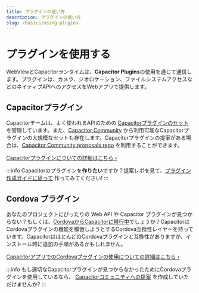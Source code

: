 ```yaml
---
title: プラグインの使い方
description: プラグインの使い方
slug: /basics/using-plugins
---
```


# プラグインを使用する

WebViewとCapacitorランタイムは、**Capacitor Plugins**の使用を通じて通信します。プラグインは、カメラ、ジオロケーション、ファイルシステムアクセスなどのネイティブAPIへのアクセスをWebアプリで提供します。

## Capacitorプラグイン

Capacitorチームは、よく使われるAPIのための [Capacitorプラグインのセット](/docs/apis) を管理しています。また、[Capacitor Community](https://github.com/capacitor-community/) から利用可能なCapacitorプラグインの大規模なセットも存在します。Capacitorプラグインの提案がある場合は、[Capacitor Community proposals repo](https://github.com/capacitor-community/proposals/) を利用することができます。

[Capacitorプラグインについての詳細はこちら &#8250;](/docs/plugins)

:::info
Capacitorのプラグインを**作りたい**ですか？提案レポを見て、[プラグイン作成ガイドに従って](/docs/plugins/creating-plugin) 作ってみてください!
:::

## Cordova プラグイン

あなたのプロジェクトにぴったりの Web API や Capacitor プラグインが見つからない？もしくは、[CordovaからCapacitorに移行中](/docs/cordova/migration-strategy)でしょうか？CapacitorはCordovaプラグインの機能を模倣しようとするCordova互換性レイヤーを持っています。CapacitorはほとんどのCordovaプラグインと互換性がありますが、インストール時に追加の手順があるかもしれません。

[CapacitorアプリでのCordovaプラグインの使用についての詳細はこちら &#8250;](/docs/plugins/cordova)

:::info
もし適切なCapacitorプラグインが見つからなかったためにCordovaプラグインを使用しているなら、 [Capacitorコミュニティへの提案](https://github.com/capacitor-community/proposals/) を作成していただけませんか?
:::
